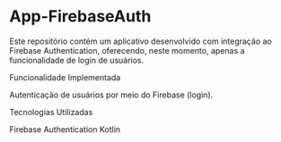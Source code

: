 # App-FirebaseAuth


Este repositório contém um aplicativo desenvolvido com integração ao Firebase Authentication, oferecendo, neste momento, apenas a funcionalidade de login de usuários.

Funcionalidade Implementada

Autenticação de usuários por meio do Firebase (login).

Tecnologias Utilizadas

Firebase Authentication
Kotlin
